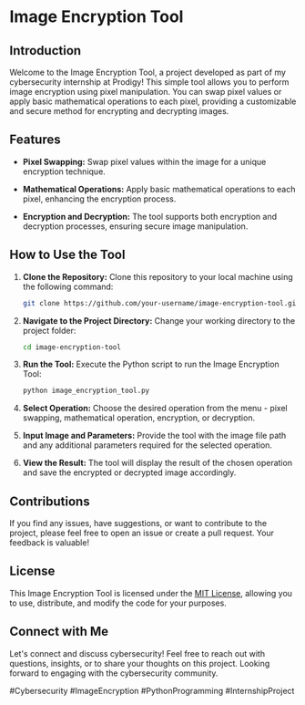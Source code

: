 # Image Encryption Tool

## Introduction

Welcome to the Image Encryption Tool, a project developed as part of my cybersecurity internship at Prodigy! This simple tool allows you to perform image encryption using pixel manipulation. You can swap pixel values or apply basic mathematical operations to each pixel, providing a customizable and secure method for encrypting and decrypting images.

## Features

- **Pixel Swapping:** Swap pixel values within the image for a unique encryption technique.
  
- **Mathematical Operations:** Apply basic mathematical operations to each pixel, enhancing the encryption process.

- **Encryption and Decryption:** The tool supports both encryption and decryption processes, ensuring secure image manipulation.

## How to Use the Tool

1. **Clone the Repository:**
   Clone this repository to your local machine using the following command:
   ```bash
   git clone https://github.com/your-username/image-encryption-tool.git
   ```

2. **Navigate to the Project Directory:**
   Change your working directory to the project folder:
   ```bash
   cd image-encryption-tool
   ```

3. **Run the Tool:**
   Execute the Python script to run the Image Encryption Tool:
   ```bash
   python image_encryption_tool.py
   ```

4. **Select Operation:**
   Choose the desired operation from the menu - pixel swapping, mathematical operation, encryption, or decryption.

5. **Input Image and Parameters:**
   Provide the tool with the image file path and any additional parameters required for the selected operation.

6. **View the Result:**
   The tool will display the result of the chosen operation and save the encrypted or decrypted image accordingly.

## Contributions

If you find any issues, have suggestions, or want to contribute to the project, please feel free to open an issue or create a pull request. Your feedback is valuable!

## License

This Image Encryption Tool is licensed under the [MIT License](LICENSE), allowing you to use, distribute, and modify the code for your purposes.

## Connect with Me

Let's connect and discuss cybersecurity! Feel free to reach out with questions, insights, or to share your thoughts on this project. Looking forward to engaging with the cybersecurity community.

#Cybersecurity #ImageEncryption #PythonProgramming #InternshipProject
